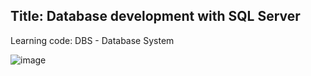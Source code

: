 ## Title: Database development with SQL Server

Learning code: DBS - Database System

![image](https://user-images.githubusercontent.com/90561566/209666859-d698513f-47b2-4276-9a05-b0ffdd598bb0.png)
